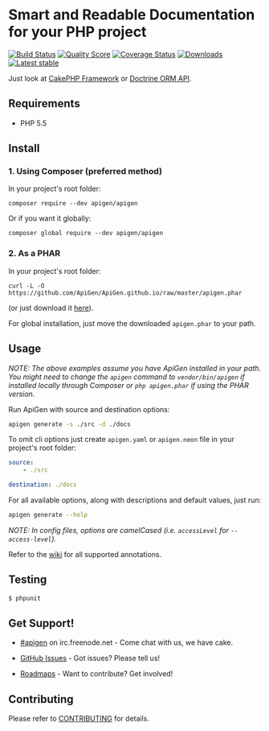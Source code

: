 # Smart and Readable Documentation for your PHP project

[![Build Status](https://img.shields.io/travis/ApiGen/ApiGen/master.svg?style=flat-square)](https://travis-ci.org/ApiGen/ApiGen)
[![Quality Score](https://img.shields.io/scrutinizer/g/ApiGen/ApiGen.svg?style=flat-square)](https://scrutinizer-ci.com/g/ApiGen/ApiGen)
[![Coverage Status](https://coveralls.io/repos/github/ApiGen/ApiGen/badge.svg?branch=master)](https://coveralls.io/github/ApiGen/ApiGen?branch=master)
[![Downloads](https://img.shields.io/packagist/dt/apigen/apigen.svg?style=flat-square)](https://packagist.org/packages/apigen/apigen)
[![Latest stable](https://img.shields.io/packagist/v/apigen/apigen.svg?style=flat-square)](https://packagist.org/packages/apigen/apigen)


Just look at [CakePHP Framework](http://api.cakephp.org/3.0/) or [Doctrine ORM API](http://www.doctrine-project.org/api/orm/2.4/).


## Requirements

- PHP 5.5


## Install

### 1. Using Composer (preferred method)

In your project's root folder:

```
composer require --dev apigen/apigen
```

Or if you want it globally:

```
composer global require --dev apigen/apigen
```

### 2. As a PHAR

In your project's root folder:

```
curl -L -O https://github.com/ApiGen/ApiGen.github.io/raw/master/apigen.phar
```

(or just download it [here](https://github.com/ApiGen/ApiGen.github.io/raw/master/apigen.phar)).

For global installation, just move the downloaded `apigen.phar` to your path.

## Usage

*NOTE: The above examples assume you have ApiGen installed in your path. You might need to change the
`apigen` command to `vendor/bin/apigen` if installed locally through Composer or `php apigen.phar`
if using the PHAR version.*

Run ApiGen with source and destination options:

```sh
apigen generate -s ./src -d ./docs
```

To omit cli options just create `apigen.yaml` or `apigen.neon` file in your project's root folder:

```yaml
source:
    - ./src

destination: ./docs
```

For all available options, along with descriptions and default values, just run:

```sh
apigen generate --help
```

*NOTE: In config files, options are camelCased (i.e. `accessLevel` for `--access-level`).*

Refer to the [wiki](https://github.com/ApiGen/ApiGen/wiki/supported-annotations) for all supported annotations.

## Testing

```sh
$ phpunit
```

## Get Support!

* [#apigen](http://webchat.freenode.net/?channels=#apigen) on irc.freenode.net - Come chat with us, we have cake.

* [GitHub Issues](https://github.com/ApiGen/ApiGen/issues) - Got issues? Please tell us!

* [Roadmaps](https://github.com/ApiGen/ApiGen/wiki/Roadmaps) - Want to contribute? Get involved!

## Contributing

Please refer to [CONTRIBUTING](https://github.com/apigen/apigen/blob/master/CONTRIBUTING.md) for details.
